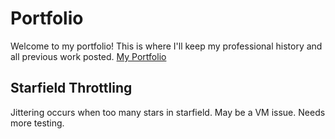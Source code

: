 # Portfolio

Welcome to my portfolio! This is where I'll keep my professional history and all previous work posted.
[My Portfolio](https://9dc6f64a.tofer-cich.pages.dev/)

## Starfield Throttling

Jittering occurs when too many stars in starfield. May be a VM issue. Needs more testing.